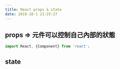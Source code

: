 ```yaml
---
title: React props & state
date: 2019-10-1 21:25:27
---
```


## props => 元件可以控制自己內部的狀態

``` JavaScript
import React, {Component} from 'react';

```

## state 